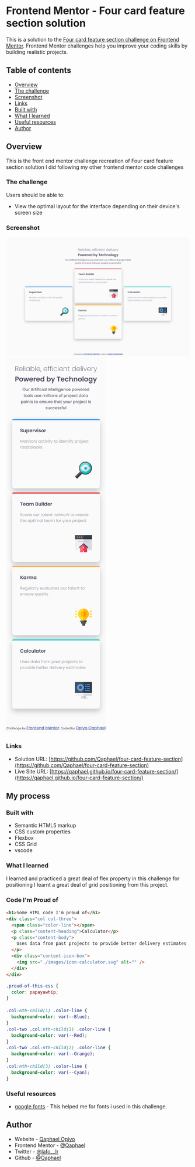 # Frontend Mentor - Four card feature section solution

This is a solution to the [Four card feature section challenge on Frontend Mentor](https://www.frontendmentor.io/challenges/four-card-feature-section-weK1eFYK). Frontend Mentor challenges help you improve your coding skills by building realistic projects.

## Table of contents

-   [Overview](#overview)
  - [The challenge](#the-challenge)
  - [Screenshot](#screenshot)
  - [Links](#links)
  - [Built with](#built-with)
  - [What I learned](#what-i-learned)
  - [Useful resources](#useful-resources)
  - [Author](#author)


## Overview
This is the front end mentor challenge recreation of Four card feature section solution I did following my other frontend mentor code challenges

### The challenge

Users should be able to:

- View the optimal layout for the interface depending on their device's screen size

### Screenshot

![](./screenshots/desktop-view.png)
![](./screenshots/mobile-view.png)

### Links

- Solution URL: [https://github.com/Qaphael/four-card-feature-section](https://github.com/Qaphael/four-card-feature-section)
- Live Site URL: [https://qaphael.github.io/four-card-feature-section/](https://qaphael.github.io/four-card-feature-section/)

## My process

### Built with

- Semantic HTML5 markup
- CSS custom properties
- Flexbox
- CSS Grid
- vscode

### What I learned

I learned and practiced a great deal of flex property in this challenge for positioning
I learnt a great deal of grid positioning from this project.

### Code I'm Proud of

```html
<h1>Some HTML code I'm proud of</h1>
<div class="col col-three">
  <span class="color-line"></span>
  <p class="content-heading">Calculator</p>
  <p class="content-body">
    Uses data from past projects to provide better delivery estimates
  </p>
  <div class="content-icon-box">
    <img src="./images/icon-calculator.svg" alt="" />
  </div>
</div>
```
```css
.proud-of-this-css {
  color: papayawhip;
}

.col:nth-child(1) .color-line {
  background-color: var(--Blue);
}
.col-two .col:nth-child(1) .color-line {
  background-color: var(--Red);
}
.col-two .col:nth-child(2) .color-line {
  background-color: var(--Orange);
}
.col:nth-child(3) .color-line {
  background-color: var(--Cyan);
}

```

### Useful resources

- [google fonts](https://fonts.google.com/) - This helped me for fonts i used in this challenge.

## Author

- Website - [Qaphael Opiyo](https://qaphael-portfolio-website.web.app/)
- Frontend Mentor - [@Qaphael](https://www.frontendmentor.io/profile/Qaphael)
- Twitter - [@lafo__lr](https://twitter.com/Laflo_lr)
- Github - [@Qaphael](https://github.com/Qaphael)

